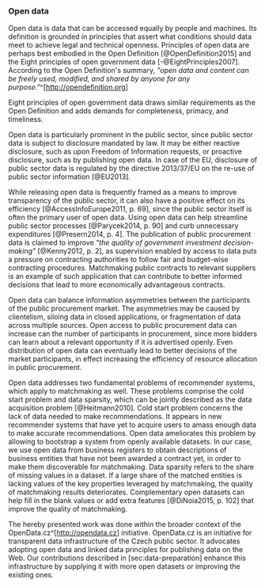 ### Open data

Open data is data that can be accessed equally by people and machines.
Its definition is grounded in principles that assert what conditions should data meet to achieve legal and technical openness.
Principles of open data are perhaps best embodied in the Open Definition [@OpenDefinition2015] and the Eight principles of open government data [-@EightPrinciples2007]. 
According to the Open Definition's summary, *"open data and content can be freely used, modified, and shared by anyone for any purpose."*^[<http://opendefinition.org>]
<!-- Legal conditions of open data are usually established via a licence or waiver, such as the Open Data Commons Public Domain Dedication and Licence (ODC PDDL).^[<https://opendatacommons.org/licenses/pddl/1.0>] -->
Eight principles of open government data draws similar requirements as the Open Definition and adds demands for completeness, primacy, and timeliness.

Open data is particularly prominent in the public sector, since public sector data is subject to disclosure mandated by law.
It may be either reactive disclosure, such as upon Freedom of Information requests, or proactive disclosure, such as by publishing open data. 
In case of the EU, disclosure of public sector data is regulated by the directive 2013/37/EU on the re-use of public sector information [@EU2013].

While releasing open data is frequently framed as a means to improve transparency of the public sector, it can also have a positive effect on its efficiency [@AccessInfoEurope2011, p. 69], since the public sector itself is often the primary user of open data.
Using open data can help streamline public sector processes [@Parycek2014, p. 90] and curb unnecessary expenditures [@Presern2014, p. 4].
The publication of public procurement data is claimed to improve *"the quality of government investment decision-making"* [@Kenny2012, p. 2], as supervision enabled by access to data puts a pressure on contracting authorities to follow fair and budget-wise contracting procedures.
Matchmaking public contracts to relevant suppliers is an example of such application that can contribute to better informed decisions that lead to more economically advantageous contracts.

Open data can balance information asymmetries between the participants of the public procurement market.
The asymmetries may be caused by clientelism, siloing data in closed applications, or fragmentation of data across multiple sources.
Open access to public procurement data can increase can the number of participants in procurement, since more bidders can learn about a relevant opportunity if it is advertised openly. 
Even distribution of open data can eventually lead to better decisions of the market participants, in effect increasing the efficiency of resource allocation in public procurement.

Open data addresses two fundamental problems of recommender systems, which apply to matchmaking as well.
These problems comprise the cold start problem and data sparsity, which can be jointly described as the data acquisition problem [@Heitmann2010].
Cold start problem concerns the lack of data needed to make recommendations.
It appears in new recommender systems that have yet to acquire users to amass enough data to make accurate recommendations.
Open data ameliorates this problem by allowing to bootstrap a system from openly available datasets.
In our case, we use open data from business registers to obtain descriptions of business entities that have not been awarded a contract yet, in order to make them discoverable for matchmaking.
Data sparsity refers to the share of missing values in a dataset. 
If a large share of the matched entities is lacking values of the key properties leveraged by matchmaking, the quality of matchmaking results deteriorates.
Complementary open datasets can help fill in the blank values or add extra features [@DiNoia2015, p. 102] that improve the quality of matchmaking.

The hereby presented work was done within the broader context of the OpenData.cz^[<http://opendata.cz>] initiative.
OpenData.cz is an initiative for transparent data infrastructure of the Czech public sector.
It advocates adopting open data and linked data principles for publishing data on the Web.
Our contributions described in [sec:data-preparation] enhance this infrastructure by supplying it with more open datasets or improving the existing ones.
